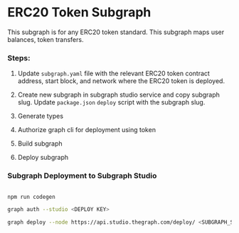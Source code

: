 # ERC20 Token Subgraph

This subgraph is for any ERC20 token standard. This subgraph maps user balances, token transfers.

### Steps:

1. Update `subgraph.yaml` file with the relevant ERC20 token contract address, start block, and network where the ERC20 token is deployed.

2. Create new subgraph in subgraph studio service and copy subgraph slug. Update `package.json` `deploy` script with the subgraph slug.

3. Generate types

4. Authorize graph cli for deployment using token

5. Build subgraph

6. Deploy subgraph

### Subgraph Deployment to Subgraph Studio

```bash

npm run codegen

graph auth --studio <DEPLOY KEY>

graph deploy --node https://api.studio.thegraph.com/deploy/ <SUBGRAPH_SLUG>

```
